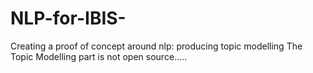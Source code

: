 # NLP-for-IBIS-
Creating a proof of concept around nlp: producing topic modelling 
The Topic Modelling part is not open source..... 
